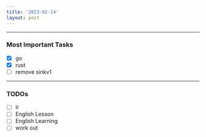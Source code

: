 ```yaml
---
title: '2023-02-14'
layout: post
---
```


---
### Most Important Tasks

- [x] go
- [x] rust
- [ ] remove sinkv1

---

### TODOs
- [ ] lr
- [ ] English Lesson
- [ ] English Learning
- [ ] work out
